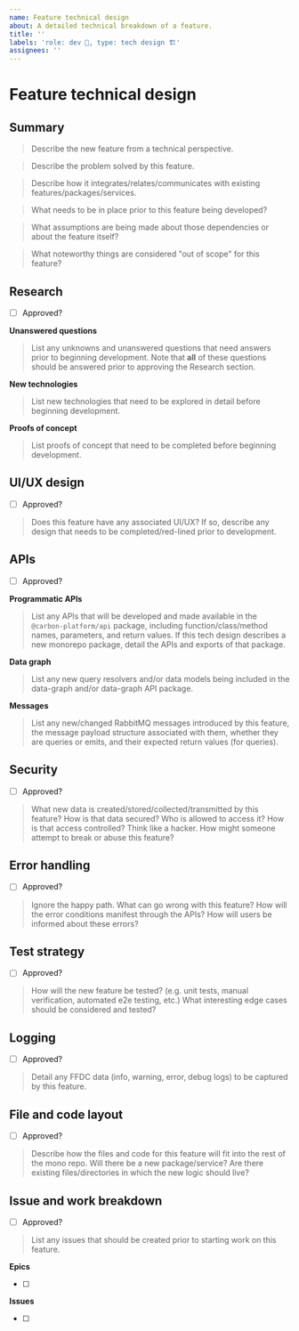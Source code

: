 ```yaml
---
name: Feature technical design
about: A detailed technical breakdown of a feature.
title: ''
labels: 'role: dev 🤖, type: tech design 🏗️'
assignees: ''
---
```


# Feature technical design

## Summary

> Describe the new feature from a technical perspective.

> Describe the problem solved by this feature.

> Describe how it integrates/relates/communicates with existing features/packages/services.

> What needs to be in place prior to this feature being developed?

> What assumptions are being made about those dependencies or about the feature itself?

> What noteworthy things are considered "out of scope" for this feature?

## Research

- [ ] Approved?

**Unanswered questions**

> List any unknowns and unanswered questions that need answers prior to beginning development. Note
> that **all** of these questions should be answered prior to approving the Research section.

**New technologies**

> List new technologies that need to be explored in detail before beginning development.

**Proofs of concept**

> List proofs of concept that need to be completed before beginning development.

## UI/UX design

- [ ] Approved?

> Does this feature have any associated UI/UX? If so, describe any design that needs to be
> completed/red-lined prior to development.

## APIs

- [ ] Approved?

**Programmatic APIs**

> List any APIs that will be developed and made available in the `@carbon-platform/api` package,
> including function/class/method names, parameters, and return values. If this tech design
> describes a new monorepo package, detail the APIs and exports of that package.

**Data graph**

> List any new query resolvers and/or data models being included in the data-graph and/or data-graph
> API package.

**Messages**

> List any new/changed RabbitMQ messages introduced by this feature, the message payload structure
> associated with them, whether they are queries or emits, and their expected return values (for
> queries).

## Security

- [ ] Approved?

> What new data is created/stored/collected/transmitted by this feature? How is that data secured?
> Who is allowed to access it? How is that access controlled? Think like a hacker. How might someone
> attempt to break or abuse this feature?

## Error handling

- [ ] Approved?

> Ignore the happy path. What can go wrong with this feature? How will the error conditions manifest
> through the APIs? How will users be informed about these errors?

## Test strategy

- [ ] Approved?

> How will the new feature be tested? (e.g. unit tests, manual verification, automated e2e testing,
> etc.) What interesting edge cases should be considered and tested?

## Logging

- [ ] Approved?

> Detail any FFDC data (info, warning, error, debug logs) to be captured by this feature.

## File and code layout

- [ ] Approved?

> Describe how the files and code for this feature will fit into the rest of the mono repo. Will
> there be a new package/service? Are there existing files/directories in which the new logic should
> live?

## Issue and work breakdown

- [ ] Approved?

> List any issues that should be created prior to starting work on this feature.

**Epics**

- [ ]

**Issues**

- [ ]
